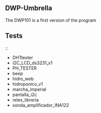 DWP-Umbrella
--------------
The DWP101 is a first version of the program

Tests
-----

::

  * DHTtester
  * I2C_LCD_ds3231_v1
  * PH_TESTER
  * beep
  * hidro_web
  * hidroponico_v1
  * marcha_imperial
  * pantalla_i2c
  * reles_libreria
  * sonda_amplificador_INA122
